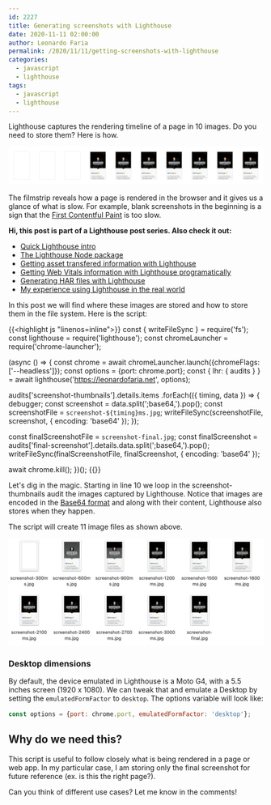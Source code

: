 ```yaml
---
id: 2227
title: Generating screenshots with Lighthouse
date: 2020-11-11 02:00:00
author: Leonardo Faria
permalink: /2020/11/11/getting-screenshots-with-lighthouse
categories:
  - javascript
  - lighthouse
tags:
  - javascript
  - lighthouse
---
```


Lighthouse captures the rendering timeline of a page in 10 images. Do you need to store them? Here is how.

![Lighthouse screenshots](/wp-content/uploads/2020/11/lighthouse-screenshots.jpg)

The filmstrip reveals how a page is rendered in the browser and it gives us a glance of what is slow. For example, blank screenshots in the beginning is a sign that the [First Contentful Paint](https://web.dev/fcp/) is too slow. 

<div class="my-10 p-4 border border-gray-6 rounded-md bg-white">
<strong>Hi, this post is part of a Lighthouse post series. Also check it out:</strong>

<ul>
<li><a href="/2020/11/11/the-undocumented-lighthouse-guide#quick-lighthouse-intro">Quick Lighthouse intro</a></li>
<li><a href="/2020/11/11/the-undocumented-lighthouse-guide#the-lighthouse-node-package">The Lighthouse Node package</a></li>
<li><a href="/2020/11/11/getting-asset-transfered-information-with-lighthouse/">Getting asset transfered information with Lighthouse</a></li>
<li><a href="/2020/11/11/getting-web-vitals-information-with-lighthouse/">Getting Web Vitals information with Lighthouse programatically</a></li>
<li><a href="/2020/11/11/creating-har-files-with-lighthouse/">Generating HAR files with Lighthouse</a></li>
<li><a href="/2020/11/11/my-experience-using-lighthouse-in-the-real-world/">My experience using Lighthouse in the real world</a></li>
</ul>
</div>

In this post we will find where these images are stored and how to store them in the file system. Here is the script: 

{{<highlight js "linenos=inline">}}
const { writeFileSync } = require('fs');
const lighthouse = require('lighthouse');
const chromeLauncher = require('chrome-launcher');

(async () => {
  const chrome = await chromeLauncher.launch({chromeFlags: ['--headless']});
  const options = {port: chrome.port};
  const { lhr: { audits } } = await lighthouse('https://leonardofaria.net', options);

  audits['screenshot-thumbnails'].details.items
    .forEach(({ timing, data }) => {
      debugger;
      const screenshot = data.split(';base64,').pop();
      const screenshotFile = `screenshot-${timing}ms.jpg`;
      writeFileSync(screenshotFile, screenshot, { encoding: 'base64' });
    });

  const finalScreenshotFile = `screenshot-final.jpg`;
  const finalScreenshot = audits['final-screenshot'].details.data.split(';base64,').pop();
  writeFileSync(finalScreenshotFile, finalScreenshot, { encoding: 'base64' });

  await chrome.kill();
})();
{{</highlight>}}

Let's dig in the magic. Starting in line 10 we loop in the screenshot-thumbnails audit the images captured by Lighthouse. Notice that images are encoded in the [Base64 format](https://en.wikipedia.org/wiki/Base64) and along with their content, Lighthouse also stores when they happen. 

The script will create 11 image files as shown above.

![Screenshots created by Lighthouse](/wp-content/uploads/2020/11/lighthouse-screenshots-finder.jpg)

### Desktop dimensions

By default, the device emulated in Lighthouse is a Moto G4, with a 5.5 inches screen (1920 x 1080). We can tweak that and emulate a Desktop by setting the `emulatedFormFactor` to `desktop`. The options variable will look like: 

```js
const options = {port: chrome.port, emulatedFormFactor: 'desktop'};
```

## Why do we need this? 

This script is useful to follow closely what is being rendered in a page or web app. In my particular case, I am storing only the final screenshot for future reference (ex. is this the right page?).

Can you think of different use cases? Let me know in the comments!